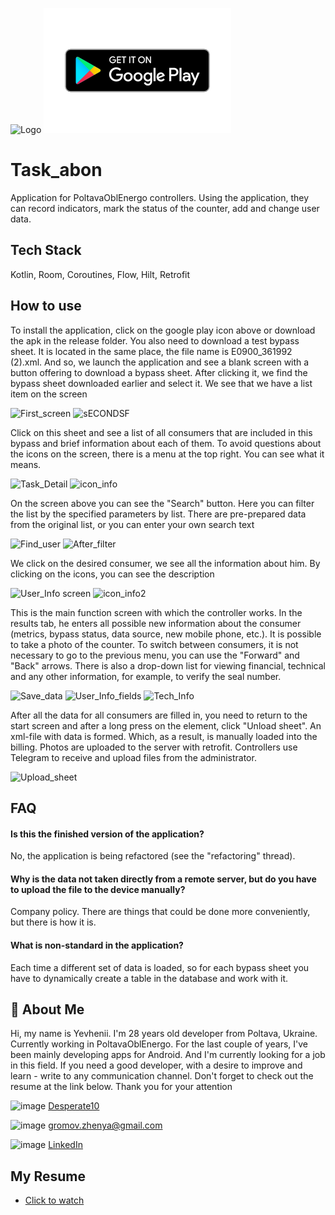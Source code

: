 ![Logo](https://play-lh.googleusercontent.com/voqKaNzcpofh-LJe-uTxzXvEKTGCRbt3R5USQZ-T5XebA7E0AqVH8cm79G7g-130F1A=w240-h480-rw) 
<a href="https://play.google.com/store/apps/details?id=ua.POE.Task_abon"><img alt="Get it on Google Play" src="https://github.com/Desperate10/Task_abon/blob/master/release/Google_Play-Badge-Logo.wine.png"/></a>

# Task_abon
Application for PoltavaOblEnergo controllers.
Using the application, they can record indicators, mark the status of the counter, add and change user data.


## Tech Stack

Kotlin, Room, Coroutines, Flow, Hilt, Retrofit


## How to use

To install the application, click on the google play icon above or download the apk in the release folder. You also need to download a test bypass sheet. It is located in the same place, the file name is E0900_361992 (2).xml. And so, we launch the application and see a blank screen with a button offering to download a bypass sheet.
After clicking it, we find the bypass sheet downloaded earlier and select it. We see that we have a list item on the screen

![First_screen](https://lh3.googleusercontent.com/pw/AL9nZEWTjqHYH7xagXjMErtOPM36KC0HzE_TeJCTYwpkY2GRpvCi6vOILJ1IMJYdhTuRyjMueip_DsYMlqZDU8fxmVL-mQNmVliiyxb4hdDK5CqFzlVyUD2IOAoores32bPhwGSx_H8ccy_Sir6c2Yvo3FBx=w252-h532-no?authuser=0)
![sECONDSF](https://lh3.googleusercontent.com/pw/AL9nZEW_oOR7hvlrDxYXf5IfMqw4CNQTTZXCPElNbcApgnDUBQUV1nKACmBxUX6fDKTiW98TvqIlhSLEZQgjX5nz2vgwkmFcWsNJHkxwF4TXQ_u6-KdgbffamVXh5CAAL9nlXbJXNvoih7JTVXLXIDi5fhFu=w252-h532-no?authuser=0)

Click on this sheet and see a list of all consumers that are included in this bypass and brief information about each of them.
To avoid questions about the icons on the screen, there is a menu at the top right. You can see what it means.

![Task_Detail](https://lh3.googleusercontent.com/pw/AL9nZEV2SOdBjV0WXzeO88IuyQw_WEEtLyHSyrsCXpSE6ydEwy7p3rol4tymObdBoNQGxUnUeJwsOxcy3siRo0VH7kZjQLW6JsPrRKKBJ8tKxk4ycwap6hvl8Ln_pyoNVcLJG5EyqxFnJJTIf0l4BPnrsUTf=w252-h532-no?authuser=0)
![icon_info](https://lh3.googleusercontent.com/pw/AL9nZEVqVnlzVZbfpFGl1XKPGzOF8JTGTo22TjdPTbRreDA4UJAH6cY-IBSV-2HwgpNT5kwMTq4o7P3oVZZFfO9LqS0w3eOJiHTi31Q9XFIc7w34KS2sBsryLixw-wqqNSTnff3zh9QAkJIRCVNaA3pg4H4L=w255-h532-no?authuser=0)

On the screen above you can see the "Search" button. Here you can filter the list by the specified parameters by list. There are pre-prepared data from the original list, or you can enter your own search text

![Find_user](https://lh3.googleusercontent.com/pw/AL9nZEUdktlpjGJ_NDP__sX8PIv8trv6-S5LpnlU_zbO2Gc2J8vaoy8qHxzdP6r0tn09_Tw_w_40aqT7sDkhhU-F0D6HRfGLIinpw7xMFTltfxNi7UAudq_lT_WDlLjiScqEhi3A0jEGnZQhoEX4Xhoyt_5b=w255-h532-no?authuser=0)
![After_filter](https://lh3.googleusercontent.com/pw/AL9nZEVsd7Qy8a6iXd7O1Jve-0daa81O2jhm1xWqwdfn9xeUDRb_6TDJbQ6oOOKRTfcROqOOQL9ZEwiEh-H69b36rSr5_8JZdUOfpzzgUw864Wwxa0AJzwTYhiU9Qr4l-wgxC_DkTfiuUqucsXnmYv35Z38e=w255-h532-no?authuser=0)

We click on the desired consumer, we see all the information about him. By clicking on the icons, you can see the description

![User_Info screen](https://lh3.googleusercontent.com/pw/AL9nZEXQYAd-oFhbdQh28YUHnrlhLHCkVyvAgT1W3rV8aRjlPF0PDK104nfihZ7hipjn1Jyrk5QtLz2wX7R2D9OaMQZMuMD5iZ3PBuUT5_wn5PaC-CEkvsl_VOtkqXmF-EOFrTqWn7KjuLw07eVrbYwDPZJv=w255-h670-no?authuser=0)
![icon_info2](https://lh3.googleusercontent.com/pw/AL9nZEXgiKIgiNtkQcE9rp3iBI3PbkjCVR3agrf1MuU8FCoJIsxF27GBMIRwbcucJIOmcNoqk1-hZJwuLZeByRvCeaRTfH24k7ABkTgZ9un5AuGm26APF38jX4r4Eiw43F7XFA-48HnAfU1bphPRaoKkeiFy=w255-h532-no?authuser=0)

This is the main function screen with which the controller works. In the results tab, he enters all possible new information about the consumer (metrics, bypass status, data source, new mobile phone, etc.). It is possible to take a photo of the counter. 
To switch between consumers, it is not necessary to go to the previous menu, you can use the "Forward" and "Back" arrows. There is also a drop-down list for viewing financial, technical and any other information, for example, to verify the seal number.

![Save_data](https://lh3.googleusercontent.com/pw/AL9nZEX7SEXzsuD10U-oaIyplVNr5kZz0c-efORH_9keBfHchJT0RS32H1rJsxvdT61qxEPzm9ubd2vPyjhmBy1z4gdFt5y_0Qv_6vcsLH-CLgS9gxioThk9hBwjh9jN82nfdJhL6jsIDNjEnRYp_hlHwtiq=w255-h532-no?authuser=0)
![User_Info_fields](https://lh3.googleusercontent.com/pw/AL9nZEUzzzb6gcwNgev1eNc7qiUKEMQCkZ8uQITqQHkfUWo8-i_BttsRdm7t8M54Vw358GAoOIIV3Lp4j9-59LIT4G0VBccRYUKA4JA6XI4G0xQOltUitoGFNZVpWOpbj8oLCLe2FTkTsLGioB7jUsio_Tdy=w255-h532-no?authuser=0)
![Tech_Info](https://lh3.googleusercontent.com/pw/AL9nZEW8l_cGaznjsvOWHCffoOvI99sTc0xsoQyLz-iMHn5EfI7lWSK31dRvDxY9Q1P2Q6bxi99BOvRR_bc6dBja7SQvv_rrEJ00R4z3lpUZXxSpk7lvlN4lRy5wGDRkRXXakOK4fulFhtO9gWRG8x1IucHK=w255-h532-no?authuser=0)

After all the data for all consumers are filled in, you need to return to the start screen and after a long press on the element, click "Unload sheet". An xml-file with data is formed. Which, as a result, is manually loaded into the billing. Photos are uploaded to the server with retrofit. Controllers use Telegram to receive and upload files from the administrator.

![Upload_sheet](https://lh3.googleusercontent.com/pw/AL9nZEVOiJ8PvsJYq9_LO8XPIi-1CXCh5SKPwbRYvF6rnio7Rm0LwbyujDj8Yi7_nOt485XY34Ak7DtfwGwLUG479UrYsIljH-1r36jDCtbNTmsTgM24TUWFA6G6WrPrG-Abi99JPs4tRAtQsTDvxazvDXFj=w255-h532-no?authuser=0)


## FAQ

#### Is this the finished version of the application?

No, the application is being refactored (see the "refactoring" thread).

#### Why is the data not taken directly from a remote server, but do you have to upload the file to the device manually?

Company policy. There are things that could be done more conveniently, but there is how it is.

#### What is non-standard in the application?

Each time a different set of data is loaded, so for each bypass sheet you have to dynamically create a table in the database and work with it.

## 🚀 About Me
Hi, my name is Yevhenii. I'm 28 years old developer from Poltava, Ukraine. Currently working in PoltavaOblEnergo. For the last couple of years, I've been mainly developing apps for Android. And I'm currently looking for a job in this field. If you need a good developer, with a desire to improve and learn - write to any communication channel. Don't forget to check out the resume at the link below. Thank you for your attention

![image](https://user-images.githubusercontent.com/25912592/201657532-5fd6c065-f700-476b-a5df-708fcbae86c5.png) [Desperate10](https://t.me/Desperate10)

![image](https://user-images.githubusercontent.com/25912592/201657233-c885914c-13c5-405b-aafb-5b61e4ae0f0c.png) gromov.zhenya@gmail.com

![image](https://user-images.githubusercontent.com/25912592/201657402-feb61deb-cfbf-447b-9e63-3931bd6349cf.png)
[LinkedIn](https://www.linkedin.com/in/%D0%B5%D0%B2%D0%B3%D0%B5%D0%BD%D0%B8%D0%B9-%D0%B3%D1%80%D0%BE%D0%BC%D0%BE%D0%B2-6ab8401b2/)

## My Resume

 - [Click to watch](https://awesomeopensource.com/project/elangosundar/awesome-README-templates)




